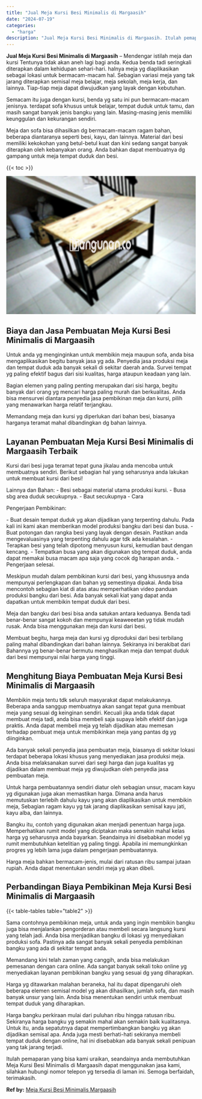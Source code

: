 ```yaml
---
title: "Jual Meja Kursi Besi Minimalis di Margaasih"
date: "2024-07-19"
categories: 
  - "harga"
description: "Jual Meja Kursi Besi Minimalis di Margaasih. Itulah pemaparan yang bisa kami uraikan, seandainya anda membutuhkan Meja Kursi Besi Minimalis di Margaasih dapa..."
---
```


**Jual Meja Kursi Besi Minimalis di Margaasih** – Mendengar istilah meja dan kursi Tentunya tidak akan aneh lagi bagi anda. Kedua benda tadi seringkali diterapkan dalam kehidupan sehari-hari. halnya meja yg diaplikasikan sebagai lokasi untuk bermacam-macam hal. Sebagian variasi meja yang tak jarang diterapkan semisal meja belajar, meja sekolah, meja kerja, dan lainnya. Tiap-tiap meja dapat diwujudkan yang layak dengan kebutuhan.

Semacam itu juga dengan kursi, benda yg satu ini pun bermacam-macam jenisnya. terdapat sofa khusus untuk belajar, tempat duduk untuk tamu, dan masih sangat banyak jenis bangku yang lain. Masing-masing jenis memiliki keunggulan dan kekurangan sendiri.

Meja dan sofa bisa dihasilkan dg bermacam-macam ragam bahan, beberapa diantaranya seperti besi, kayu, dan lainnya. Material dari besi memiliki kekokohan yang betul-betul kuat dan kini sedang sangat banyak diterapkan oleh kebanyakan orang. Anda bahkan dapat membuatnya dg gampang untuk meja tempat duduk dan besi.

{{< toc >}}

![Jual Meja Kursi Besi Minimalis di Margaasih](/images/jual-meja-besi-murah22.png)

## Biaya dan Jasa Pembuatan Meja Kursi Besi Minimalis di Margaasih

Untuk anda yg menginginkan untuk membikin meja maupun sofa, anda bisa mengaplikasikan begitu banyak jasa yg ada. Penyedia jasa produksi meja dan tempat duduk ada banyak sekali di sekitar daerah anda. Survei tempat yg paling efektif bagus dari sisi kualitas, harga ataupun keadaan yang lain.

Bagian elemen yang paling penting merupakan dari sisi harga, begitu banyak dari orang yg mencari harga paling murah dan berkualitas. Anda bisa mensurvei diantara penyedia jasa pembikinan meja dan kursi, pilih yang menawarkan harga relatif terjangkau.

Memandang meja dan kursi yg diperlukan dari bahan besi, biasanya harganya teramat mahal dibandingkan dg bahan lainnya.

## Layanan Pembuatan Meja Kursi Besi Minimalis di Margaasih Terbaik

Kursi dari besi juga teramat tepat guna jikalau anda mencoba untuk membuatnya sendiri. Berikut sebagian hal yang seharusnya anda lakukan untuk membuat kursi dari besi!

Lainnya dan Bahan: - Besi sebagai material utama produksi kursi. - Busa sbg area duduk secukupnya. - Baut secukupnya - Cara

Pengerjaan Pembikinan:

\- Buat desain tempat duduk yg akan dijadikan yang terpenting dahulu. Pada kali ini kami akan memberikan model produksi bangku dari besi dan busa. - Buat potongan dan rangka besi yang layak dengan desain. Pastikan anda mengevaluasinya yang terpenting dahulu agar tdk ada kesalahan. - Terapkan besi yang telah dipotong menyusun kursi, kemudian baut dengan kencang. - Tempatkan busa yang akan digunakan sbg tempat duduk, anda dapat memakai busa macam apa saja yang cocok dg harapan anda. - Pengerjaan selesai.

Meskipun mudah dalam pembikinan kursi dari besi, yang khususnya anda mempunyai perlengkapan dan bahan yg semestinya dipakai. Anda bisa mencontoh sebagian kiat di atas atau memperhatikan video panduan produksi bangku dari besi. Ada banyak sekali kiat yang dapat anda dapatkan untuk membikin tempat duduk dari besi.

Meja dan bangku dari besi bisa anda satukan antara keduanya. Benda tadi benar-benar sangat kokoh dan mempunyai keaweeetan yg tidak mudah rusak. Anda bisa menggunakan meja dan kursi dari besi.

Membuat begitu, harga meja dan kursi yg diproduksi dari besi terbilang paling mahal dibandingkan dari bahan lainnya. Sekiranya ini berakibat dari Bahannya yg benar-benar bermutu menghasilkan meja dan tempat duduk dari besi mempunyai nilai harga yang tinggi.

## Menghitung Biaya Pembuatan Meja Kursi Besi Minimalis di Margaasih

Membikin meja tentu tdk seluruh masyarakat dapat melakukannya. Beberapa anda sanggup membuatnya akan sangat tepat guna membuat meja yang sesuai dg keinginan sendiri. Kecuali jika anda tidak dapat membuat meja tadi, anda bisa membeli saja supaya lebih efektif dan juga praktis. Anda dapat membeli meja yg telah dijadikan atau memesan terhadap pembuat meja untuk membikinkan meja yang pantas dg yg diinginkan.

Ada banyak sekali penyedia jasa pembuatan meja, biasanya di sekitar lokasi terdapat beberapa lokasi khusus yang menyediakan jasa produksi meja. Anda bisa melaksanakan survei dari segi harga dan juga kualitas yg dijadikan dalam membuat meja yg diwujudkan oleh penyedia jasa pembuatan meja.

Untuk harga pembuatannya sendiri diatur oleh sebagian unsur, macam kayu yg digunakan juga akan memastikan harga. Dimana anda harus memutuskan terlebih dahulu kayu yang akan diaplikasikan untuk membikin meja, Sebagian ragam kayu yg tak jarang diaplikasikan semisal kayu jati, kayu alba, dan lainnya.

Bangku itu, contoh yang digunakan akan menjadi penentuan harga juga. Memperhatikan rumit model yang diciptakan maka semakin mahal kelas harga yg seharusnya anda bayarkan. Seandainya ini disebabkan model yg rumit membutuhkan ketelitian yg paling tinggi. Apabila ini memungkinkan progres yg lebih lama juga dalam pengerjaan pembuatannya.

Harga meja bahkan bermacam-jenis, mulai dari ratusan ribu sampai jutaan rupiah. Anda dapat menentukan sendiri meja yg akan dibeli.

## Perbandingan Biaya Pembikinan Meja Kursi Besi Minimalis di Margaasih

{{< table-tables table="table2" >}}

Sama contohnya pembikinan meja, untuk anda yang ingin membikin bangku juga bisa menjalankan pengorderan atau membeli secara langsung kursi yang telah jadi. Anda bisa menjadikan bangku di lokasi yg menyediakan produksi sofa. Pastinya ada sangat banyak sekali penyedia pembikinan bangku yang ada di sekitar tempat anda.

Memandang kini telah zaman yang canggih, anda bisa melakukan pemesanan dengan cara online. Ada sangat banyak sekali toko online yg menyediakan layanan pembikinan bangku yang sesuai dg yang diharapkan.

Harga yg ditawarkan malahan beraneka, hal itu dapat dipengaruhi oleh beberapa elemen semisal model yg akan dihasilkan, jumlah sofa, dan masih banyak unsur yang lain. Anda bisa menentukan sendiri untuk membuat tempat duduk yang diharapkan.

Harga bangku perkiraan mulai dari puluhan ribu hingga ratusan ribu. Sekiranya harga bangku yg semakin mahal akan semakin baik kualitasnya. Untuk itu, anda sepatutnya dapat mempertimbangkan bangku yg akan dijadikan semisal apa. Anda juga mesti berhati-hati sekiranya membeli tempat duduk dengan online, hal ini disebabkan ada banyak sekali penipuan yang tak jarang terjadi.

Itulah pemaparan yang bisa kami uraikan, seandainya anda membutuhkan Meja Kursi Besi Minimalis di Margaasih dapat menggunakan jasa kami, silahkan hubungi nomor telepon yg tersedia di laman ini. Semoga berfaidah, terimakasih.

**Ref by:** [Meja Kursi Besi Minimalis Margaasih](https://id.wikipedia.org/wiki/Meja)
